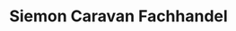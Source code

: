 ---
title: "Siemon Caravan Fachhandel"
url: /schkeuditz/siemon-caravan-fachhandel/
shop: Wohnwagen
---